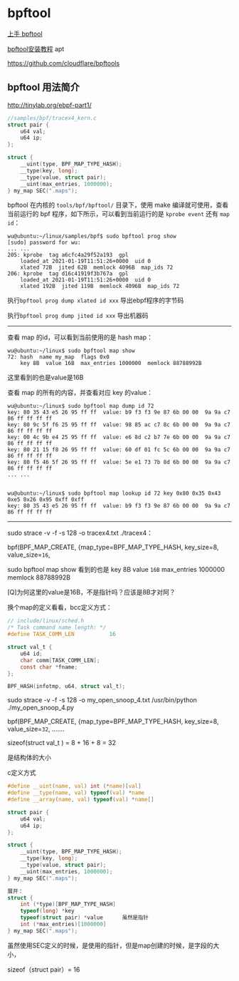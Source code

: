 # bpftool

[上手 bpftool](https://blog.csdn.net/Longyu_wlz/article/details/109931993)

[bpftool安装教程](https://blog.csdn.net/weixin_44260459/article/details/123036982)	apt

https://github.com/cloudflare/bpftools



## bpftool 用法简介

http://tinylab.org/ebpf-part1/

```c
//samples/bpf/tracex4_kern.c
struct pair {
	u64 val;
	u64 ip;
};

struct {
	__uint(type, BPF_MAP_TYPE_HASH);
	__type(key, long);
	__type(value, struct pair);
	__uint(max_entries, 1000000);
} my_map SEC(".maps");
```



bpftool 在内核的 `tools/bpf/bpftool/` 目录下，使用 make 编译就可使用，查看当前运行的 bpf 程序，如下所示，可以看到当前运行的是 `kprobe event` 还有 `map id`：

```shell
wu@ubuntu:~/linux/samples/bpf$ sudo bpftool prog show
[sudo] password for wu:
... ...
205: kprobe  tag a6cfc4a29f52a193  gpl
	loaded_at 2021-01-19T11:51:26+0000  uid 0
	xlated 72B  jited 62B  memlock 4096B  map_ids 72
206: kprobe  tag d16c41919f3b767a  gpl
	loaded_at 2021-01-19T11:51:26+0000  uid 0
	xlated 192B  jited 119B  memlock 4096B	map_ids 72
```

执行`bpftool prog dump xlated id xxx` 导出ebpf程序的字节码

执行`bpftool prog dump jited id xxx` 导出机器码

------

查看 map 的id，可以看到当前使用的是 hash map：

```shell
wu@ubuntu:~/linux$ sudo bpftool map show
72: hash  name my_map  flags 0x0
	key 8B	value 16B  max_entries 1000000	memlock 88788992B
```

这里看到的也是value是16B



查看 map 的所有的内容，并查看对应 key 的value：

```shell
wu@ubuntu:~/linux$ sudo bpftool map dump id 72
key: 80 35 43 e5 26 95 ff ff  value: b9 f3 f3 9e 87 6b 00 00  9a 9a c7 86 ff ff ff ff
key: 80 9c 5f f6 25 95 ff ff  value: 98 85 ac c7 8c 6b 00 00  9a 9a c7 86 ff ff ff ff
key: 00 4c 9b e4 25 95 ff ff  value: e6 8d c2 b7 7e 6b 00 00  9a 9a c7 86 ff ff ff ff
key: 80 21 15 f8 26 95 ff ff  value: 60 df 01 fc 5c 6b 00 00  9a 9a c7 86 ff ff ff ff
key: 80 f5 46 5f 26 95 ff ff  value: 5e e1 73 7b 8d 6b 00 00  9a 9a c7 86 ff ff ff ff
... ...


wu@ubuntu:~/linux$ sudo bpftool map lookup id 72 key 0x80 0x35 0x43 0xe5 0x26 0x95 0xff 0xff
key: 80 35 43 e5 26 95 ff ff  value: b9 f3 f3 9e 87 6b 00 00  9a 9a c7 86 ff ff ff ff

```

------

sudo strace -v -f -s 128 -o tracex4.txt ./tracex4：

bpf(BPF_MAP_CREATE, {map_type=BPF_MAP_TYPE_HASH, key_size=8, value_size=`16`, 



sudo bpftool map show 看到的也是
	key 8B	value `16B`  max_entries 1000000	memlock 88788992B

<font>[Q]</font>为何这里的value是16B，不是指针吗？应该是8B才对阿？



换个map的定义看看，bcc定义方式：

```c
// include/linux/sched.h
/* Task command name length: */
#define TASK_COMM_LEN			16

struct val_t {
    u64 id;
    char comm[TASK_COMM_LEN];
    const char *fname;
};

BPF_HASH(infotmp, u64, struct val_t);
```



sudo strace -v -f -s 128 -o my_open_snoop_4.txt  /usr/bin/python    ./my_open_snoop_4.py

bpf(BPF_MAP_CREATE, {map_type=BPF_MAP_TYPE_HASH, key_size=8, value_size=`32`, .......

sizeof(struct val_t ) = 8 + 16 + 8 = 32

是结构体的大小



c定义方式

```c
#define __uint(name, val) int (*name)[val]
#define __type(name, val) typeof(val) *name
#define __array(name, val) typeof(val) *name[]

struct pair {
	u64 val;
	u64 ip;
};

struct {
	__uint(type, BPF_MAP_TYPE_HASH);
	__type(key, long);
	__type(value, struct pair);
	__uint(max_entries, 1000000);
} my_map SEC(".maps");

展开：
struct {
	int (*type)[BPF_MAP_TYPE_HASH]
	typeof(long) *key
	typeof(struct pair) *value		虽然是指针
	int (*max_entries)[1000000]
} my_map SEC(".maps");
```

虽然使用SEC定义的时候，是使用的指针，但是map创建的时候，是字段的大小，

sizeof（struct pair）= 16

